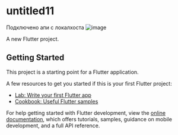 # untitled11
Подключено апи с локалхоста
![image](https://github.com/user-attachments/assets/43e71e1b-c697-4eb1-b914-bd524df0c0db)


A new Flutter project.

## Getting Started

This project is a starting point for a Flutter application.

A few resources to get you started if this is your first Flutter project:

- [Lab: Write your first Flutter app](https://docs.flutter.dev/get-started/codelab)
- [Cookbook: Useful Flutter samples](https://docs.flutter.dev/cookbook)

For help getting started with Flutter development, view the
[online documentation](https://docs.flutter.dev/), which offers tutorials,
samples, guidance on mobile development, and a full API reference.
